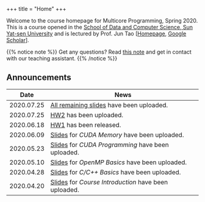 +++
title = "Home"
+++

Welcome to the course homepage for Multicore Programming, Spring 2020. This is a course opened in the [School of Data and Computer Science, Sun Yat-sen University](http://sdcs.sysu.edu.cn/) and is lectured by Prof. Jun Tao [[Homepage](http://sdcs.sysu.edu.cn/content/4630), [Google Scholar](https://scholar.google.com/citations?user=w5zP-5IAAAAJ&hl=en)].

{{% notice note %}}
Get any questions? Read [this note](./about) and get in contact with our teaching assistant.
{{% /notice %}}

## Announcements

| Date | News |
|------|----------------|
| 2020.07.25 | [All remaining slides](./syllabus) have been uploaded. |
| 2020.07.25 | [HW2](./assignments) has been uploaded. |
| 2020.06.18 | [HW1](./assignments) has been released. |
| 2020.06.09 | [Slides](./syllabus) for *CUDA Memory* have been uploaded. |
| 2020.05.23 | [Slides](./syllabus) for *CUDA Programming* have been uploaded. |
| 2020.05.10 | [Slides](./syllabus) for *OpenMP Basics* have been uploaded. |
| 2020.04.28 | [Slides](./syllabus) for *C/C++ Basics* have been uploaded. |
| 2020.04.20 | [Slides](./syllabus) for *Course Introduction* have been uploaded. |

